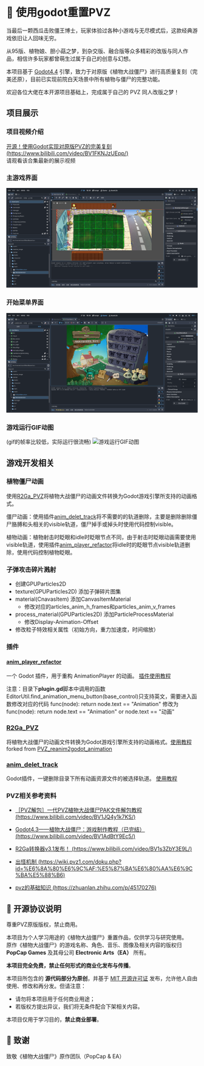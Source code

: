 # 🌱 使用godot重置PVZ
当最后一颗西瓜击败僵王博士，玩家体验过各种小游戏与无尽模式后，这款经典游戏依旧让人回味无穷。

从95版、植物娘、胆小菇之梦，到杂交版、融合版等众多精彩的改版与同人作品，相信许多玩家都曾萌生过属于自己的创意与幻想。

本项目基于 [Godot4.4](https://godotengine.org/zh-cn/) 引擎，致力于对原版《植物大战僵尸》进行高质量复刻（完美还原），目前已实现前院白天场景中所有植物与僵尸的完整功能。

欢迎各位大佬在本开源项目基础上，完成属于自己的 PVZ 同人改版之梦！
## 项目展示
### 项目视频介绍
[开源！使用Godot实现对原版PVZ的完美复刻 (https://www.bilibili.com/video/BV1FKNJzUEpp/)](https://www.bilibili.com/video/BV1FKNJzUEpp/)  
请观看该合集最新的展示视频
### 主游戏界面
![主游戏界面](readme_show/main_game.png)
### 开始菜单界面
![开始菜单界面](readme_show/run_start_menu.png)
### 游戏运行GIF动图
(gif的帧率比较低，实际运行很流畅)
![游戏运行GIF动图](readme_show/run_show.gif)


## 游戏开发相关
### 植物僵尸动画
使用[R2Ga_PVZ](#r2ga_pvz)将植物大战僵尸的动画文件转换为Godot游戏引擎所支持的动画格式。

僵尸动画：使用插件[anim_delet_track](#anim_delet_track)将不需要的的轨道删除，主要是删除删除僵尸胳膊和头相关的visible轨道，僵尸掉手或掉头时使用代码控制visible。

植物动画：植物射击时眨眼和idle时眨眼节点不同，由于射击时眨眼动画需要使用visible轨道，使用插件[anim_player_refactor](#anim_player_refactor)将idle时的眨眼节点visible轨道删除，使用代码控制植物眨眼。




### 子弹攻击碎片溅射
- 创建GPUParticles2D
- texture(GPUParticles2D) 添加子弹碎片图集
- material(CnavasItem) 添加CanvasItemMaterial
	- 修改对应的articles_anim_h_frames和particles_anim_v_frames
- process_material(GPUParticles2D) 添加ParticleProcessMaterial
	- 修改Display-Animation-Offset
- 修改粒子特效相关属性（初始方向，重力加速度，时间缩放）

### 插件
#### [anim_player_refactor](https://github.com/poohcom1/godot-animation-player-refactor)  
一个 Godot 插件，用于重构 AnimationPlayer 的动画。
[插件使用教程](https://www.bilibili.com/video/BV1GxXWYZExH?spm_id_from=333.788.videopod.sections&vd_source=1005534986b111b7c1911fe1c36ac835)

注意：目录下**plugin.gd**脚本中调用的函数EditorUtil.find_animation_menu_button(base_control)只支持英文，需要进入函数修改对应的代码 func(node): return node.text == "Animation" 修改为 func(node): return node.text == "Animation" or node.text == "动画" 

### [R2Ga_PVZ](https://github.com/hsk-dream/PVZ_reanim2godot_animation)
将植物大战僵尸的动画文件转换为Godot游戏引擎所支持的动画格式。[使用教程](https://www.bilibili.com/video/BV1XBKwzdELA/)  
forked from [PVZ_reanim2godot_animation](https://github.com/HYTommm/PVZ_reanim2godot_animation)

### [anim_delet_track](https://github.com/hsk-dream/anim_delet_track)
Godot插件，一键删除目录下所有动画资源文件的被选择轨道。 [使用教程](https://www.bilibili.com/video/BV1XBKwzdELA/)  


### PVZ相关参考资料
- [［PVZ解包］一代PVZ植物大战僵尸PAK文件解包教程(https://www.bilibili.com/video/BV1JQ4y1k7KS/)](https://www.bilibili.com/video/BV1JQ4y1k7KS/)

- [Godot4.3——植物大战僵尸：游戏制作教程（已完结） (https://www.bilibili.com/video/BV1AdBtY9Ec5/)](https://www.bilibili.com/video/BV1AdBtY9Ec5/)

- [R2Ga转换器v3.1发布！ (https://www.bilibili.com/video/BV1s3ZbY3E9L/)](https://www.bilibili.com/video/BV1s3ZbY3E9L/)

- [出怪机制 (https://wiki.pvz1.com/doku.php?id=%E6%8A%80%E6%9C%AF:%E5%87%BA%E6%80%AA%E6%9C%BA%E5%88%B6)](https://wiki.pvz1.com/doku.php?id=%E6%8A%80%E6%9C%AF:%E5%87%BA%E6%80%AA%E6%9C%BA%E5%88%B6)

- [pvz的基础知识 (https://zhuanlan.zhihu.com/p/45170276)](https://zhuanlan.zhihu.com/p/45170276)

## 📄 开源协议说明
尊重PVZ原版版权，禁止商用。

本项目为个人学习用途的《植物大战僵尸》重置作品，仅供学习与研究使用。  
原作《植物大战僵尸》的游戏名称、角色、音乐、图像及相关内容的版权归 **PopCap Games** 及其母公司 **Electronic Arts（EA）** 所有。


**本项目完全免费，禁止任何形式的商业化发布与传播**。

本项目所包含的 **源代码部分为原创**，并基于 [MIT 开源许可证](./LICENSE) 发布，允许他人自由使用、修改和再分发。但请注意：

- 请勿将本项目用于任何商业用途；
- 若版权方提出异议，我们将无条件配合下架相关内容。

本项目仅用于学习目的，**禁止商业部署**。

## 🙌 致谢
致敬《植物大战僵尸》原作团队（PopCap & EA）

